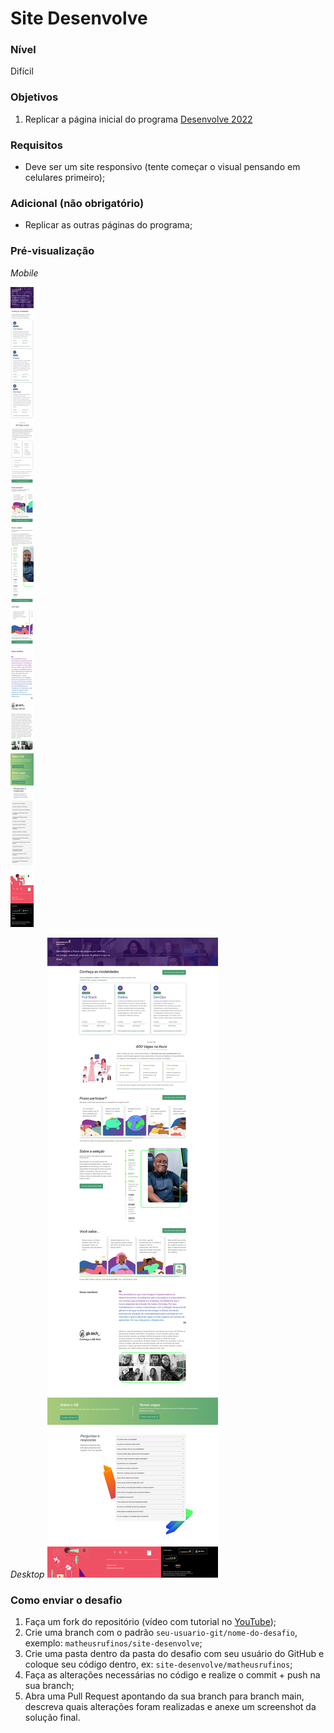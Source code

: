 # Site Desenvolve

### Nível

Difícil

### Objetivos

1. Replicar a página inicial do programa [Desenvolve 2022](https://desenvolve.grupoboticario.com.br/)

### Requisitos

- Deve ser um site responsivo (tente começar o visual pensando em celulares primeiro);

### Adicional (não obrigatório)

- Replicar as outras páginas do programa;

### Pré-visualização

_Mobile_

<img src="mobile-desenvolve.png" />

_Desktop_
<img src="desktop-desenvolve.png" />

### Como enviar o desafio

1. Faça um fork do repositório (vídeo com tutorial no [YouTube](https://www.youtube.com/watch?v=l1rwvDvD1og));
2. Crie uma branch com o padrão `seu-usuario-git/nome-do-desafio`, exemplo: `matheusrufinos/site-desenvolve`;
3. Crie uma pasta dentro da pasta do desafio com seu usuário do GitHub e coloque seu código dentro, ex: `site-desenvolve/matheusrufinos`;
4. Faça as alterações necessárias no código e realize o commit + push na sua branch;
5. Abra uma Pull Request apontando da sua branch para branch main, descreva quais alterações foram realizadas e anexe um screenshot da solução final.
